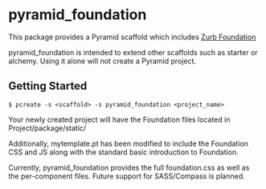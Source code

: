 pyramid\_foundation
==================

This package provides a Pyramid scaffold which includes [Zurb Foundation](http://foundation.zurb.com/)

pyramid\_foundation is intended to extend other scaffolds such as starter or alchemy. Using it alone will not create a Pyramid project.


Getting Started
---------------

    $ pcreate -s <scaffold> -s pyramid_foundation <project_name>

Your newly created project will have the Foundation files located in Project/package/static/ 

Additionally, mytemplate.pt has been modified to include the Foundation CSS and JS along with the standard basic introduction to Foundation. 

Currently, pyramid\_foundation provides the full foundation.css as well as the per-component files. Future support for SASS/Compass is planned. 
